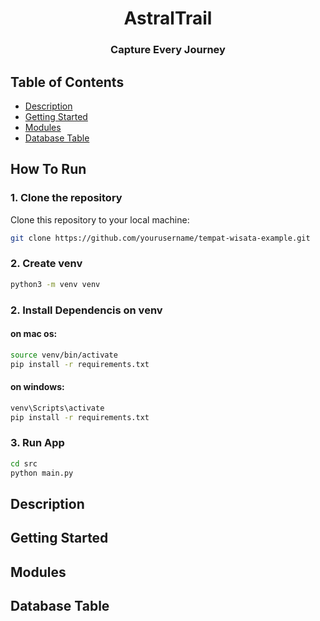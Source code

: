 <h1 align="center">AstralTrail</h1>
<h3 align="center">Capture Every Journey</h3>

## Table of Contents

- [Description](#description)
- [Getting Started](#getting-started)
- [Modules](#modules)
- [Database Table](#database-table)

## How To Run

### 1. Clone the repository

Clone this repository to your local machine:

```bash
git clone https://github.com/yourusername/tempat-wisata-example.git
```

### 2. Create venv

```bash
python3 -m venv venv
```

### 2. Install Dependencis on venv

#### on mac os:

```bash
source venv/bin/activate
pip install -r requirements.txt
```

#### on windows:

```bash
venv\Scripts\activate
pip install -r requirements.txt
```

### 3. Run App

```bash
cd src
python main.py
```

## Description

## Getting Started

## Modules

## Database Table

